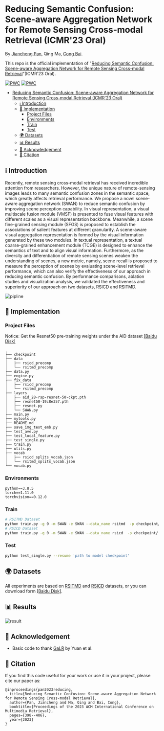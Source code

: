 # Reducing Semantic Confusion: Scene-aware Aggregation Network for Remote Sensing Cross-modal Retrieval (ICMR'23 Oral)

By [Jiancheng Pan](https://scholar.google.com/citations?user=nRPD3tAAAAAJ&hl=en&oi=ao), Qing Ma, [Cong Bai](https://scholar.google.com/citations?hl=zh-CN&user=XGZ4UZgAAAAJ&view_op=list_works&sortby=pubdate).

This repo is the official implementation of "[Reducing Semantic Confusion: Scene-aware Aggregation Network for Remote Sensing Cross-modal Retrieval](https://dl.acm.org/doi/abs/10.1145/3591106.3592236)"(ICMR'23 Oral).


[![PWC](https://img.shields.io/endpoint.svg?url=https://paperswithcode.com/badge/reducing-semantic-confusion-scene-aware/cross-modal-retrieval-on-rsicd)](https://paperswithcode.com/sota/cross-modal-retrieval-on-rsicd?p=reducing-semantic-confusion-scene-aware)
[![PWC](https://img.shields.io/endpoint.svg?url=https://paperswithcode.com/badge/reducing-semantic-confusion-scene-aware/cross-modal-retrieval-on-rsitmd)](https://paperswithcode.com/sota/cross-modal-retrieval-on-rsitmd?p=reducing-semantic-confusion-scene-aware)

- [Reducing Semantic Confusion: Scene-aware Aggregation Network for Remote Sensing Cross-modal Retrieval (ICMR'23 Oral)](#reducing-semantic-confusion-scene-aware-aggregation-network-for-remote-sensing-cross-modal-retrieval-icmr23-oral)
  - [ℹ️ Introduction](#ℹ️-introduction)
  - [🎯 Implementation](#-implementation)
    - [Project Files](#project-files)
    - [Environments](#environments)
    - [Train](#train)
    - [Test](#test)
  - [🌍 Datasets](#-datasets)
  - [📊 Results](#-results)
  - [🙏 Acknowledgement](#-acknowledgement)
  - [📝 Citation](#-citation)

## ℹ️ Introduction

Recently, remote sensing cross-modal retrieval has received incredible attention from researchers. However, the unique nature of remote-sensing images leads to many semantic confusion zones in the semantic space, which greatly affects retrieval performance. We propose a novel scene-aware aggregation network (SWAN) to reduce semantic confusion by improving scene perception capability. In visual representation, a visual multiscale fusion module (VMSF) is presented to fuse visual features with different scales as a visual representation backbone. Meanwhile, a scene fine-grained sensing module (SFGS) is proposed to establish the associations of salient features at different granularity. A scene-aware visual aggregation representation is formed by the visual information generated by these two modules. In textual representation, a textual coarse-grained enhancement module (TCGE) is designed to enhance the semantics of text and to align visual information. Furthermore, as the diversity and differentiation of remote sensing scenes weaken the understanding of scenes, a new metric, namely, scene recall is proposed to measure the perception of scenes by evaluating scene-level retrieval performance, which can also verify the effectiveness of our approach in reducing semantic confusion. By performance comparisons, ablation studies and visualization analysis, we validated the effectiveness and superiority of our approach on two datasets, RSICD and RSITMD.

![pipline](figures/pipline.png)

## 🎯 Implementation
### Project Files
Notice: Get the Resnet50 pre-training weights under the AID dataset [[Baidu Disk]](https://pan.baidu.com/s/1qDSdcvm6as2rKmAmC_86VA?pwd=86a2)
```
.
├── checkpoint
├── data
│   ├── rsicd_precomp
│   └── rsitmd_precomp
├── data.py
├── engine.py
├── fix_data
│   ├── rsicd_precomp
│   └── rsitmd_precomp
├── layers
│   ├── aid_28-rsp-resnet-50-ckpt.pth
│   ├── resnet50-19c8e357.pth
│   ├── resnet.py
│   └── SWAN.py
├── main.py
├── mytools.py
├── README.md
├── save_img_text_emb.py
├── test_ave.py
├── test_local_feature.py
├── test_single.py
├── train.py
├── utils.py
├── vocab
│   ├── rsicd_splits_vocab.json
│   └── rsitmd_splits_vocab.json
└── vocab.py
```
### Environments

```
python==3.8.5
torch==1.11.0
torchvision==0.12.0
```

### Train

```bash
# RSITMD Dataset
python train.py -g 0 -m SWAN -e SWAN --data_name rsitmd  -p checkpoint/ --epochs 50 -kf 1
# RSICD Dataset
python train.py -g 0 -m SWAN -e SWAN --data_name rsicd  -p checkpoint/ --epochs 50 -kf 1
```

### Test

```bash
python test_single.py --resume 'path to model checkpoint'
```

## 🌍 Datasets

All experiments are based on [RSITMD](https://github.com/xiaoyuan1996/AMFMN/tree/master/RSITMD) and [RSICD](https://github.com/201528014227051/RSICD_optimal) datasets, or you can download form [[Baidu Disk]](https://pan.baidu.com/s/1OoBTZ7Hc-S2iCX8nGlbUhA?pwd=pa4k).


## 📊 Results

![result](figures/result.png)

## 🙏 Acknowledgement

- Basic code to thank [GaLR](https://github.com/xiaoyuan1996/GaLR) by Yuan et al.

## 📝 Citation

If you find this code useful for your work or use it in your project, please cite our paper as:

```
@inproceedings{pan2023reducing,
  title={Reducing Semantic Confusion: Scene-aware Aggregation Network for Remote Sensing Cross-modal Retrieval},
  author={Pan, Jiancheng and Ma, Qing and Bai, Cong},
  booktitle={Proceedings of the 2023 ACM International Conference on Multimedia Retrieval},
  pages={398--406},
  year={2023}
}
```
